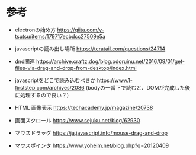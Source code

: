 # 参考

- electronの始め方
https://qiita.com/y-tsutsu/items/179717ecbdcc27509e5a

- javascriptの読み出し場所
https://teratail.com/questions/24714

- dnd関連
https://archive.craftz.dog/blog.odoruinu.net/2016/09/01/get-files-via-drag-and-drop-from-desktop/index.html

- javascriptをどこで読み込むべきか
https://www.1-firststep.com/archives/2086
(bodyの一番下で読むと、DOMが完成した後に処理するので良い？)

- HTML 画像表示
https://techacademy.jp/magazine/20738

- 画面スクロール
https://www.sejuku.net/blog/62930

- マウスドラッグ
https://ja.javascript.info/mouse-drag-and-drop

- マウスポインタ
https://www.yoheim.net/blog.php?q=20120409